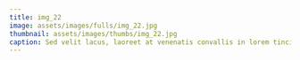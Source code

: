 ```yaml
--- 
title: img_22
image: assets/images/fulls/img_22.jpg 
thumbnail: assets/images/thumbs/img_22.jpg 
caption: Sed velit lacus, laoreet at venenatis convallis in lorem tincidunt. 
--- 
```

